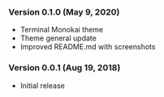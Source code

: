 ### Version 0.1.0 (May 9, 2020)

-   Terminal Monokai theme
-   Theme general update
-   Improved README.md with screenshots

### Version 0.0.1 (Aug 19, 2018)

-   Initial release
